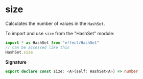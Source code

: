 # size

Calculates the number of values in the `HashSet`.

To import and use `size` from the "HashSet" module:

```ts
import * as HashSet from "effect/HashSet"
// Can be accessed like this
HashSet.size
```

**Signature**

```ts
export declare const size: <A>(self: HashSet<A>) => number
```
